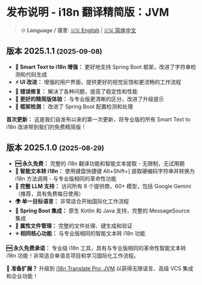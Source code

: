 # 发布说明 - i18n 翻译精简版：JVM

> 🌐 **Language / 语言**: [🇺🇸 English](release-notes.md) | [🇨🇳 简体中文](release-notes.zh.md)

## 版本 2025.1.1 <small>(2025-09-08)</small>

- **🎯 Smart Text to i18n 增强：** 更好地支持 Spring Boot 框架，改进了字符串检测和代码生成
- **⚡ UI 改进：** 增强的用户界面，提供更好的视觉反馈和更流畅的工作流程
- **🐛 错误修复：** 解决了各种问题，提高了稳定性和性能
- **📝 更好的精简版体验：** 与专业版更清晰的区分，改进了升级提示
- **🚀 框架检测：** 改进了 Spring Boot 配置检测和处理

**首次更新：** 这是我们自发布以来的第一次更新，将专业版的所有 Smart Text to i18n 改进带到我们的免费精简版！

## 版本 2025.1.0 <small>(2025-08-29)</small>

- **🆓 永久免费：** 完整的 i18n 翻译功能和智能文本提取 - 无限制，无试用期
- **🎯 智能文本转 i18n：** 使用键盘快捷键 Alt+Shift+] 提取硬编码字符串并转换为 i18n 方法调用 - 与专业版相同的革命性功能
- **🤖 完整 LLM 支持：** 访问所有 8 个提供商，60+ 模型，包括 Google Gemini（推荐，具有免费每日使用）
- **🌍 单一目标语言：** 非常适合开始国际化工作流程
- **🚀 Spring Boot 集成：** 原生 Kotlin 和 Java 支持，完整的 MessageSource 集成
- **📝 属性文件管理：** 完整的文件处理、键生成和验证
- **⭐ 相同核心功能：** 与专业版相同的智能文本转 i18n 功能

**🆓 永久免费承诺：** 专业级 i18n 工具，具有与专业版相同的革命性智能文本转 i18n 功能！非常适合单语言项目和学习国际化工作流程。

**🚀 准备扩展？** 升级到 [i18n Translate Pro: JVM](https://plugins.jetbrains.com/plugin/27856-i18n-translate-pro-jvm) 以获得无限语言、高级 VCS 集成和企业功能！